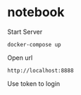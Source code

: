 # notebook

Start Server
```
docker-compose up
```

Open url
```
http://localhost:8888
```

Use token to login